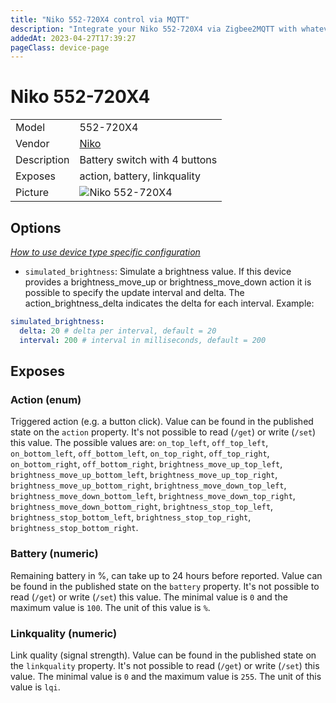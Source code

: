 ```yaml
---
title: "Niko 552-720X4 control via MQTT"
description: "Integrate your Niko 552-720X4 via Zigbee2MQTT with whatever smart home infrastructure you are using without the vendor's bridge or gateway."
addedAt: 2023-04-27T17:39:27
pageClass: device-page
---
```


<!-- !!!! -->
<!-- ATTENTION: This file is auto-generated through docgen! -->
<!-- You can only edit the "Notes"-Section between the two comment lines "Notes BEGIN" and "Notes END". -->
<!-- Do not use h1 or h2 heading within "## Notes"-Section. -->
<!-- !!!! -->

# Niko 552-720X4

|     |     |
|-----|-----|
| Model | 552-720X4  |
| Vendor  | [Niko](/supported-devices/#v=Niko)  |
| Description | Battery switch with 4 buttons |
| Exposes | action, battery, linkquality |
| Picture | ![Niko 552-720X4](https://www.zigbee2mqtt.io/images/devices/552-720X4.png) |


<!-- Notes BEGIN: You can edit here. Add "## Notes" headline if not already present. -->


<!-- Notes END: Do not edit below this line -->



## Options
*[How to use device type specific configuration](../guide/configuration/devices-groups.md#specific-device-options)*

* `simulated_brightness`: Simulate a brightness value. If this device provides a brightness_move_up or brightness_move_down action it is possible to specify the update interval and delta. The action_brightness_delta indicates the delta for each interval. Example:
```yaml
simulated_brightness:
  delta: 20 # delta per interval, default = 20
  interval: 200 # interval in milliseconds, default = 200
```


## Exposes

### Action (enum)
Triggered action (e.g. a button click).
Value can be found in the published state on the `action` property.
It's not possible to read (`/get`) or write (`/set`) this value.
The possible values are: `on_top_left`, `off_top_left`, `on_bottom_left`, `off_bottom_left`, `on_top_right`, `off_top_right`, `on_bottom_right`, `off_bottom_right`, `brightness_move_up_top_left`, `brightness_move_up_bottom_left`, `brightness_move_up_top_right`, `brightness_move_up_bottom_right`, `brightness_move_down_top_left`, `brightness_move_down_bottom_left`, `brightness_move_down_top_right`, `brightness_move_down_bottom_right`, `brightness_stop_top_left`, `brightness_stop_bottom_left`, `brightness_stop_top_right`, `brightness_stop_bottom_right`.

### Battery (numeric)
Remaining battery in %, can take up to 24 hours before reported.
Value can be found in the published state on the `battery` property.
It's not possible to read (`/get`) or write (`/set`) this value.
The minimal value is `0` and the maximum value is `100`.
The unit of this value is `%`.

### Linkquality (numeric)
Link quality (signal strength).
Value can be found in the published state on the `linkquality` property.
It's not possible to read (`/get`) or write (`/set`) this value.
The minimal value is `0` and the maximum value is `255`.
The unit of this value is `lqi`.

